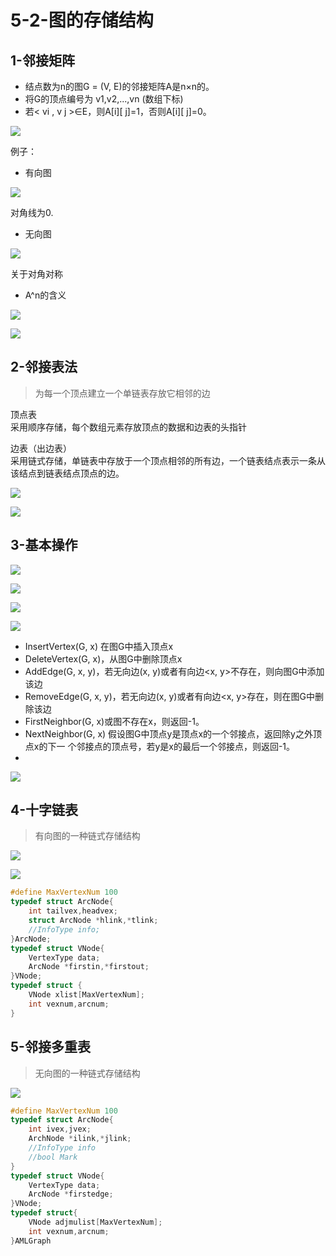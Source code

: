 # 5-2-图的存储结构

## 1-邻接矩阵

* 结点数为n的图G = \(V, E\)的邻接矩阵A是n×n的。 
* 将G的顶点编号为 v1,v2,...,vn \(数组下标\)
* 若&lt; vi , v j &gt;∈E，则A\[i\]\[ j\]=1，否则A\[i\]\[ j\]=0。

![](../../.gitbook/assets/image%20%28111%29.png)

例子：

* 有向图

![](../../.gitbook/assets/image%20%2899%29.png)

对角线为0.

* 无向图

![](../../.gitbook/assets/image%20%28160%29.png)

关于对角对称



* A^n的含义

![](../../.gitbook/assets/image%20%28124%29.png)

![](../../.gitbook/assets/image%20%2849%29.png)

## 2-邻接表法

> 为每一个顶点建立一个单链表存放它相邻的边

顶点表  
采用顺序存储，每个数组元素存放顶点的数据和边表的头指针

边表（出边表）  
采用链式存储，单链表中存放于一个顶点相邻的所有边，一个链表结点表示一条从该结点到链表结点顶点的边。

![](../../.gitbook/assets/image%20%28117%29.png)



![](../../.gitbook/assets/image%20%28188%29.png)

## 3-基本操作

![](../../.gitbook/assets/image%20%28110%29.png)

![](../../.gitbook/assets/image%20%2847%29.png)

![](../../.gitbook/assets/image%20%2882%29.png)

![](../../.gitbook/assets/image%20%2817%29.png)

* InsertVertex\(G, x\) 在图G中插入顶点x
* DeleteVertex\(G, x\)，从图G中删除顶点x
* AddEdge\(G, x, y\)，若无向边\(x, y\)或者有向边&lt;x, y&gt;不存在，则向图G中添加该边
* RemoveEdge\(G, x, y\)，若无向边\(x, y\)或者有向边&lt;x, y&gt;存在，则在图G中删除该边
* FirstNeighbor\(G, x\)或图不存在x，则返回-1。
* NextNeighbor\(G, x\) 假设图G中顶点y是顶点x的一个邻接点，返回除y之外顶点x的下一 个邻接点的顶点号，若y是x的最后一个邻接点，则返回-1。
* 
![](../../.gitbook/assets/image%20%28154%29.png)

## 4-十字链表

> 有向图的一种链式存储结构

![](../../.gitbook/assets/image%20%28168%29.png)

![](../../.gitbook/assets/image%20%28147%29.png)

```c
#define MaxVertexNum 100
typedef struct ArcNode{
    int tailvex,headvex;
    struct ArcNode *hlink,*tlink;
    //InfoType info;
}ArcNode;
typedef struct VNode{
    VertexType data;
    ArcNode *firstin,*firstout;
}VNode;
typedef struct {
    VNode xlist[MaxVertexNum];
    int vexnum,arcnum;
}
```

## 5-邻接多重表

> 无向图的一种链式存储结构

![](../../.gitbook/assets/image%20%28187%29.png)

```c
#define MaxVertexNum 100
typedef struct ArcNode{
    int ivex,jvex;
    ArchNode *ilink,*jlink;
    //InfoType info
    //bool Mark
}
typedef struct VNode{
    VertexType data;
    ArcNode *firstedge;
}VNode;
typedef struct{
    VNode adjmulist[MaxVertexNum];
    int vexnum,arcnum;
}AMLGraph
```

